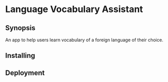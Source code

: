 # Language Vocabulary Assistant

## Synopsis
An app to help users learn vocabulary of a foreign language of their choice.

## Installing

## Deployment
